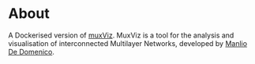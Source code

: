 # About

A Dockerised version of [muxViz](https://github.com/manlius/muxViz/). MuxViz is a tool for the analysis and visualisation of interconnected Multilayer Networks, developed by [Manlio De Domenico](https://github.com/manlius).
